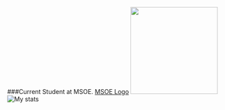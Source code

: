 

<!--
**DigitalCursor1/DigitalCursor1** is a ✨ _special_ ✨ repository because its `README.md` (this file) appears on your GitHub profile.

Here are some ideas to get you started:

- 🔭 I’m currently working on ...
- 🌱 I’m currently learning ...
- 👯 I’m looking to collaborate on ...
- 🤔 I’m looking for help with ...
- 💬 Ask me about ...
- 📫 How to reach me: ...
- 😄 Pronouns: ...
- ⚡ Fun fact: ...
-->
###Current Student at MSOE.
[MSOE Logo](https://upload.wikimedia.org/wikipedia/commons/6/60/MSOE-U-BK_RD-web.jpg)
<img src="https://upload.wikimedia.org/wikipedia/commons/6/60/MSOE-U-BK_RD-web.jpg" width="200" height="200" />
![My stats](https://github-readme-stats.vercel.app/api?username=DigitalCursor1&show_icons=true&count_private=true&hide_border=true&theme=merko)
